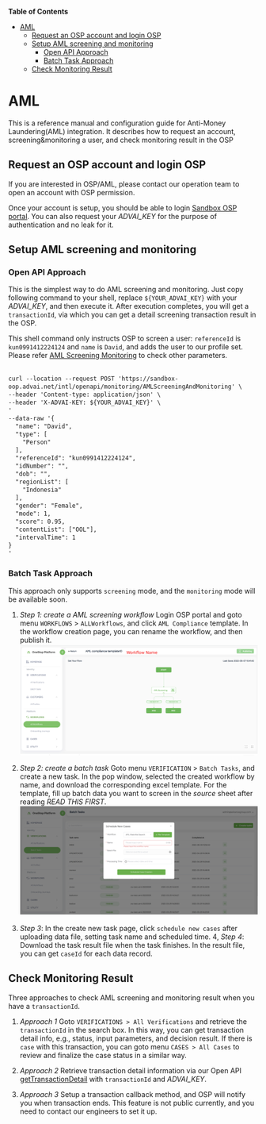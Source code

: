 <!-- markdown-toc start - Don't edit this section. Run M-x markdown-toc-refresh-toc -->
**Table of Contents**

- [AML](#aml)
    - [Request an OSP account and login OSP](#request-an-osp-account-and-login-osp)
    - [Setup AML screening and monitoring](#setup-aml-screening-and-monitoring)
        - [Open API Approach](#open-api-approach)
        - [Batch Task Approach](#batch-task-approach)
    - [Check Monitoring Result](#check-monitoring-result)

<!-- markdown-toc end -->
# AML
This is a reference manual and configuration guide for Anti-Money Laundering(AML) integration. It describes how to request an account, screening&monitoring a user, and check monitoring result in the OSP

## Request an OSP account and login OSP
If you are interested in OSP/AML, please contact our operation team to open an account with OSP permission. 

Once your account is setup, you should be able to login [Sandbox OSP portal](https://sandbox-oop.advai.net/). You can also request your *ADVAI_KEY* for the purpose of authentication and no leak for it.

## Setup AML screening and monitoring

### Open API Approach

This is the simplest way to do AML screening and monitoring. Just copy following command to your shell, replace `${YOUR_ADVAI_KEY}` with your *ADVAI_KEY*, and then execute it. After execution completes, you will get a `transactionId`, via which you can get a detail screening transaction result in the OSP. 

This shell command only instructs OSP to screen a user: `referenceId` is `kun0991412224124` and `name` is `David`, and adds the user to our profile set. Please refer [AML Screening Monitoring](https://github.com/Onestop-advanceAI/APIRepostiroy/blob/master/open_apis/aml_monitoring_screening.md) to check other parameters. 

```shell

curl --location --request POST 'https://sandbox-oop.advai.net/intl/openapi/monitoring/AMLScreeningAndMonitoring' \
--header 'Content-type: application/json' \
--header 'X-ADVAI-KEY: ${YOUR_ADVAI_KEY}' \
'
--data-raw '{                                 
  "name": "David",                    
  "type": [                           
    "Person"                          
  ], 
  "referenceId": "kun0991412224124", 
  "idNumber": "", 
  "dob": "", 
  "regionList": [ 
    "Indonesia" 
  ], 
  "gender": "Female", 
  "mode": 1, 
  "score": 0.95, 
  "contentList": ["OOL"], 
  "intervalTime": 1 
}
'
```

    
### Batch Task Approach
This approach only supports `screening` mode, and the `monitoring` mode will be available soon. 
1. *Step 1: create a AML screening workflow* Login OSP portal and goto menu `WORKFLOWS` > `ALLWorkflows`, and click `AML Compliance` template. In the workflow creation page, you can rename the workflow, and then publish it. 
![Workflow Creation ](images/create_workflow.png "Create a workflow")

2. *Step 2: create a batch task* Goto menu `VERIFICATION` > `Batch Tasks`, and create a new task. In the pop window, selected the created workflow by name, and download the corresponding excel template. For the template, fill up batch data you want to screen in the *source* sheet after reading *READ THIS FIRST*.
![Create a batch task ](images/create_tasks.png "Create a batch task")

3. *Step 3*: In the create new task page, click `schedule new cases` after uploading data file, setting task name and scheduled time. 
4, *Step 4*: Download the task result file when the task finishes. In the result file, you can get `caseId` for each data record. 



## Check Monitoring Result
Three approaches to check AML screening and monitoring result when you have a `transactionId`. 
1. *Approach 1* Goto `VERIFICATIONS > All Verifications` and retrieve the `transactionId` in the search box. In this way, you can get transaction detail info, e.g., status, input parameters, and decision result. If there is `case` with this transaction, you can goto menu `CASES > All Cases` to review and finalize the case status in a similar way. 

2. *Approach 2* Retrieve transaction detail information via our Open API [getTransactionDetail](https://github.com/Onestop-advanceAI/APIRepostiroy/blob/master/open_apis/workflow_query_result.md) with `transactionId` and *ADVAI_KEY*.

3. *Approach 3* Setup a transaction callback method, and OSP will notify you when transaction ends. This feature is not public currently, and you need to contact our engineers to set it up.

